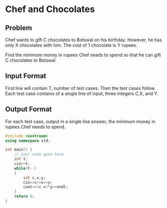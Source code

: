 # Chef and Chocolates
## Problem
Chef wants to gift C chocolates to Botswal on his birthday. However, he has only X chocolates with him.
The cost of 1 chocolate is Y rupees.

Find the minimum money in rupees Chef needs to spend so that he can gift C chocolates to Botswal.

## Input Format
First line will contain T, number of test cases. Then the test cases follow.
Each test case contains of a single line of input, three integers C,X, and Y.
## Output Format
For each test case, output in a single line answer, the minimum money in rupees Chef needs to spend.

```cpp
#include <iostream>
using namespace std;

int main() {
	// your code goes here
	int t;
	cin>>t;
	while(t--)
	{
	    int c,x,y;
	    cin>>c>>x>>y;
	    cout<<(c-x)*y<<endl;
	}
	return 0;
}
```